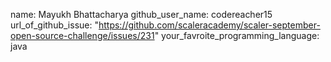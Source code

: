 name: Mayukh Bhattacharya
github_user_name: codereacher15
url_of_github_issue: "https://github.com/scaleracademy/scaler-september-open-source-challenge/issues/231"
your_favroite_programming_language: java